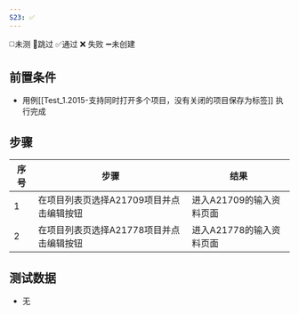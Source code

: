 ```yaml
---
S23: ✅
---
```

◻️未测    🚫跳过     ✅通过    ❌ 失败    ➖未创建

## 前置条件

- 用例[[Test_1.2015-支持同时打开多个项目，没有关闭的项目保存为标签]] 执行完成

## 步骤

| 序号  | 步骤                      | 结果              |
| --- | ----------------------- | --------------- |
| 1   | 在项目列表页选择A21709项目并点击编辑按钮 | 进入A21709的输入资料页面 |
| 2   | 在项目列表页选择A21778项目并点击编辑按钮 | 进入A21778的输入资料页面 |

## 测试数据

- 无

